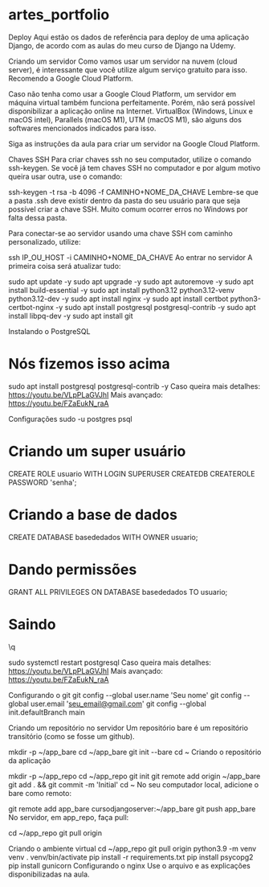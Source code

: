 # artes_portfolio
Deploy
Aqui estão os dados de referência para deploy de uma aplicação Django, de acordo com as aulas do meu curso de Django na Udemy.

Criando um servidor
Como vamos usar um servidor na nuvem (cloud server), é interessante que você utilize algum serviço gratuito para isso. Recomendo a Google Cloud Platform.

Caso não tenha como usar a Google Cloud Platform, um servidor em máquina virtual também funciona perfeitamente. Porém, não será possível disponibilizar a aplicação online na Internet. VirtualBox (Windows, Linux e macOS intel), Parallels (macOS M1), UTM (macOS M1), são alguns dos softwares mencionados indicados para isso.

Siga as instruções da aula para criar um servidor na Google Cloud Platform.

Chaves SSH
Para criar chaves ssh no seu computador, utilize o comando ssh-keygen. Se você já tem chaves SSH no computador e por algum motivo queira usar outra, use o comando:

ssh-keygen -t rsa -b 4096 -f CAMINHO+NOME_DA_CHAVE
Lembre-se que a pasta .ssh deve existir dentro da pasta do seu usuário para que seja possível criar a chave SSH. Muito comum ocorrer erros no Windows por falta dessa pasta.

Para conectar-se ao servidor usando uma chave SSH com caminho personalizado, utilize:

ssh IP_OU_HOST -i CAMINHO+NOME_DA_CHAVE
Ao entrar no servidor
A primeira coisa será atualizar tudo:

sudo apt update -y
sudo apt upgrade -y
sudo apt autoremove -y
sudo apt install build-essential -y
sudo apt install python3.12 python3.12-venv python3.12-dev -y
sudo apt install nginx -y
sudo apt install certbot python3-certbot-nginx -y
sudo apt install postgresql postgresql-contrib -y
sudo apt install libpq-dev -y
sudo apt install git

Instalando o PostgreSQL
# Nós fizemos isso acima
sudo apt install postgresql postgresql-contrib -y
Caso queira mais detalhes: https://youtu.be/VLpPLaGVJhI
Mais avançado: https://youtu.be/FZaEukN_raA

Configurações
sudo -u postgres psql

# Criando um super usuário
CREATE ROLE usuario WITH LOGIN SUPERUSER CREATEDB CREATEROLE PASSWORD 'senha';

# Criando a base de dados
CREATE DATABASE basededados WITH OWNER usuario;

# Dando permissões
GRANT ALL PRIVILEGES ON DATABASE basededados TO usuario;

# Saindo
\q

sudo systemctl restart postgresql
Caso queira mais detalhes: https://youtu.be/VLpPLaGVJhI
Mais avançado: https://youtu.be/FZaEukN_raA

Configurando o git
git config --global user.name 'Seu nome'
git config --global user.email 'seu_email@gmail.com'
git config --global init.defaultBranch main

Criando um repositório no servidor
Um repositório bare é um repositório transitório (como se fosse um github).

mkdir -p ~/app_bare
cd ~/app_bare
git init --bare
cd ~
Criando o repositório da aplicação

mkdir -p ~/app_repo
cd ~/app_repo
git init
git remote add origin ~/app_bare
git add . && git commit -m 'Initial'
cd ~
No seu computador local, adicione o bare como remoto:

git remote add app_bare cursodjangoserver:~/app_bare
git push app_bare <branch>
No servidor, em app_repo, faça pull:

cd ~/app_repo
git pull origin <branch>

Criando o ambiente virtual
cd  ~/app_repo
git pull origin <branch>
python3.9 -m venv venv
. venv/bin/activate
pip install -r requirements.txt
pip install psycopg2
pip install gunicorn
Configurando o nginx
Use o arquivo e as explicações disponibilizadas na aula.